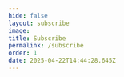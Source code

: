 ```yaml
---
hide: false
layout: subscribe
image: 
title: Subscribe
permalink: /subscribe
order: 1
date: 2025-04-22T14:44:28.645Z
---
```


